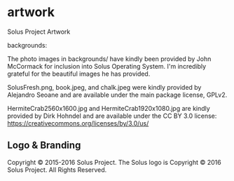 artwork
=======

Solus Project Artwork


backgrounds:

The photo images in backgrounds/ have kindly been provided by John McCormack
for inclusion into Solus Operating System. I'm incredibly grateful for the beautiful
images he has provided.

SolusFresh.png, book.jpeg, and chalk.jpeg were kindly provided by
Alejandro Seoane and are available under the main package license, GPLv2.

HermiteCrab2560x1600.jpg and HermiteCrab1920x1080.jpg are kindly provided
by Dirk Hohndel and are available under the CC BY 3.0 license:
https://creativecommons.org/licenses/by/3.0/us/

Logo & Branding
----------------

Copyright © 2015-2016 Solus Project.
The Solus logo is Copyright © 2016 Solus Project. All Rights Reserved.
